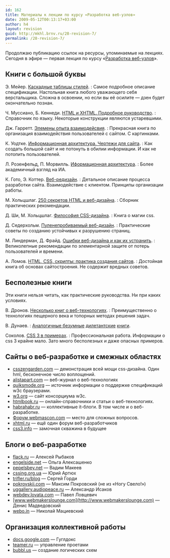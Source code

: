```yaml
---
id: 162
title: Материалы к лекции по курсу «Разработка веб-узлов»
date: 2009-05-12T00:13:17+03:00
author: h4
layout: revision
guid: http://mkhl.brnv.ru/28-revision-7/
permalink: /28-revision-7/
---
```

Продолжаю публикацию ссылок на ресурсы, упоминаемые на лекциях. Сегодня в эфире — первая лекция по курсу «[Разработка веб-узлов](http://www.avalon.ru/HigherEducation/Design/Process/Semester2/About/?CourseID=85)».

<!--more-->

## Книги с большой буквы

Э. Мейер. [Каскадные таблицы стилей](http://www.books.ru/shop/books/557232).
:   Самое подробное описание спецификации. Настольная книга любого уважающего себя верстальщика. Сложна в освоении, но если вы её осилите — дзен будет окончательно познан.

Ч. Муссиано, Б. Кеннеди. [HTML и XHTML. Подробное руководство](http://www.books.ru/shop/books/555946).
:   Справочник по языку. Некоторые конструкции являются устаревшими.

Дж. Гарретт. [Элемены опыта взаимодейсвия](http://www.books.ru/shop/books/559581).
:   Прекрасная книга по организация взаимодействия пользователей с сайтом. С картинками.

К. Уодтке. [Информационная архитектура. Чертежи для сайта](http://www.books.ru/shop/books/155169).
:   Как создать большой сайт и не потонуть в обилии информации. И как не потопить пользователей.

Л. Розенфельд, П. Морвилль. [Иформационная архитектура](http://www.books.ru/shop/books/251372).
:   Более академичный взгляд на ИА.

К. Гото, Э. Коттер. [Веб-редизайн](http://www.books.ru/shop/books/497775).
:   Детальное описание процесса разработки сайта. Взаимодействие с клиентом. Принципы организации работы.

М. Хольцшлаг. [250 секретов HTML и веб-дизайна](http://www.books.ru/shop/books/371385).
:   Сборник практических рекомендации. 

Д. Ши, М. Хольцшлаг. [Философия CSS-дизайна](http://www.books.ru/shop/books/337750).
:   Книга о магии css.

Д. Седерхольм. [Пуленепробиваемый веб-дизайн](http://www.books.ru/shop/books/416580).
:   Практические советы по созданию устойчивых к разрушению страниц.

М. Линдерман, Д. Фрайд. [Ошибки веб-дизайна и как их устранить](http://www.books.ru/shop/books/488864).
:   Великолепные рекомендации по элементарной защите от потерь пользователей и времени. 

А. Ломов. [HTML, CSS, скрипты: практика создания сайтов](http://www.books.ru/shop/books/357725).
:   Достойная книга об основах сайтостроения. Не содержит вредных советов.

## Бесполезные книги

Эти книги нельзя читать, как практические руководства. Ни при каких условиях.

В. Дронов. [Несколько книг о веб-технологиях](http://www.books.ru/shop/authors/39884).
:   Преимущественно о технологиях пещерного века и топорных методах решения задач.

В. Дунаев.
:   [Аналогичные безумные](http://dunaevv1.narod.ru/main.htm) [дилетантские](http://dunaevv1.narod.ru/main.htm) [книги](http://dunaevv1.narod.ru/main.htm).

Соколов. [CSS 3 в примерах](http://www.books.ru/shop/books/548140).
:   Профессиональная работа. Информации о css 3 крайне мало. Зато много бесполезных и даже опасных примеров.
## Сайты о веб-разработке и смежных областях

  * [csszengarden.com](http://csszengarden.com) — демонстрация всей мощи css-дизайна. Один hml, бесконечное число воплощений.
  * [alistapart.com](http://alistapart.com) — веб-журнал о веб-технологиях
  * [quiksmode.org](http://quiksmode.org) — источник информации о поддержке спецификаций w3c браузерами.
  * [w3.org](http://quiksmode.org) — сайт консорциума w3c.
  * [htmlbook.ru](http://quiksmode.org) — онлайн-справочники и статьи о веб-технологиях.
  * [habrahabr.ru](http://habrahabr.ru) — коллективные it-блоги. В том числе и о веб-разработке.
  * [Форум webmascon.com](http://webmascon.com/forum/) — место для сложных вопросов.
  * [xhtml.ru](http://xhtml.ru) — ещё один форум веб-разработчиков
  * [css3.info](http://css3.info) — замочная скважина в будущее

## Блоги о веб-разработке

  * [flack.ru](http://flack.ru) — Алексей Рыбаков
  * [engelside.net](http://engelside.net) — Ольга Алексашенко
  * [pepelsbey.net](http://pepelsbey.net) — Вадим Макеев
  * [cssing.org.ua](http://cssing.org.ua) — Юрий Артюх
  * [trifler.ru/blog](http://trifler.ru/blog/) — Сергей Горди
  * [pokrovskii.com](http://pokrovskii.com) — Максим Покровский (не из «Ногу Свело!»)
  * [uggallery.audiopeace.ru](http://uggallery.audiopeace.ru) — Александр Исаков
  * [webdev.lovata.com](http://webdev.lovata.com) — Павел Ловцевич
  * [www.webmakerslounge.com](http://www.webmakerslounge.com) — Денис Мадведовский
  * [webo.in](http://webo.in) — Николай Мациевский

## Организация коллективной работы

  * [docs.google.com](http://docs.google.com) — Гуглдокс
  * [teamer.ru](http://teamer.ru) — управление проетами
  * [bubbl.us](http://bubbl.us) — создание логических схем